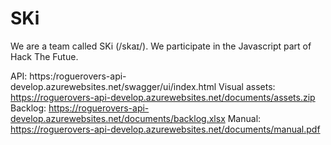 # SKi
We are a team called SKi (/skaɪ/). We participate in the Javascript part of Hack The Futue.

API:  https:/roguerovers-api-develop.azurewebsites.net/swagger/ui/index.html
Visual assets: https://roguerovers-api-develop.azurewebsites.net/documents/assets.zip
Backlog: https://roguerovers-api-develop.azurewebsites.net/documents/backlog.xlsx
Manual: https://roguerovers-api-develop.azurewebsites.net/documents/manual.pdf
